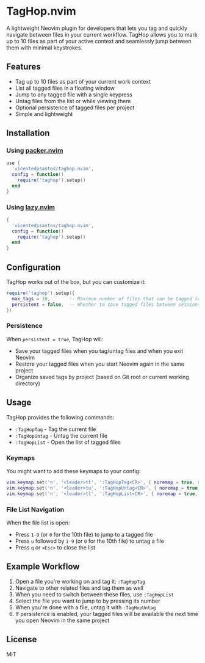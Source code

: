 # TagHop.nvim

A lightweight Neovim plugin for developers that lets you tag and quickly navigate between files in your current workflow. TagHop allows you to mark up to 10 files as part of your active context and seamlessly jump between them with minimal keystrokes.

## Features

- Tag up to 10 files as part of your current work context
- List all tagged files in a floating window
- Jump to any tagged file with a single keypress
- Untag files from the list or while viewing them
- Optional persistence of tagged files per project
- Simple and lightweight

## Installation

### Using [packer.nvim](https://github.com/wbthomason/packer.nvim)

```lua
use {
  'vicentedpsantos/taghop.nvim',
  config = function()
    require('taghop').setup()
  end
}
```

### Using [lazy.nvim](https://github.com/folke/lazy.nvim)

```lua
{
  'vicentedpsantos/taghop.nvim',
  config = function()
    require('taghop').setup()
  end
}
```

## Configuration

TagHop works out of the box, but you can customize it:

```lua
require('taghop').setup({
  max_tags = 10,       -- Maximum number of files that can be tagged (default: 10)
  persistent = false,  -- Whether to save tagged files between sessions (default: false)
})
```

### Persistence

When `persistent = true`, TagHop will:
- Save your tagged files when you tag/untag files and when you exit Neovim
- Restore your tagged files when you start Neovim again in the same project
- Organize saved tags by project (based on Git root or current working directory)

## Usage

TagHop provides the following commands:

- `:TagHopTag` - Tag the current file
- `:TagHopUntag` - Untag the current file
- `:TagHopList` - Open the list of tagged files

### Keymaps

You might want to add these keymaps to your config:

```lua
vim.keymap.set('n', '<leader>tt', ':TagHopTag<CR>', { noremap = true, silent = true })
vim.keymap.set('n', '<leader>tu', ':TagHopUntag<CR>', { noremap = true, silent = true })
vim.keymap.set('n', '<leader>tl', ':TagHopList<CR>', { noremap = true, silent = true })
```

### File List Navigation

When the file list is open:
- Press `1-9` (or `0` for the 10th file) to jump to a tagged file
- Press `u` followed by `1-9` (or `0` for the 10th file) to untag a file
- Press `q` or `<Esc>` to close the list

## Example Workflow

1. Open a file you're working on and tag it: `:TagHopTag`
2. Navigate to other related files and tag them as well
3. When you need to switch between these files, use `:TagHopList`
4. Select the file you want to jump to by pressing its number
5. When you're done with a file, untag it with `:TagHopUntag`
6. If persistence is enabled, your tagged files will be available the next time you open Neovim in the same project

## License

MIT
